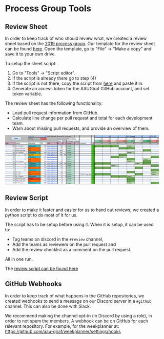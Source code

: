 # Process Group Tools

## Review Sheet

In order to keep track of who should review what, we created a review sheet
based on the [2019 process group](../2019/process_group_information.md#assigning-reviewers).
Our template for the review sheet can be found [here](https://docs.google.com/spreadsheets/d/14RUJlz06PSJyribtlnhFc5Bx1vNicyDS37lcGv5jGLo/edit?usp=sharing).
Open the template, go to "File" -> "Make a copy" and save it to your own drive.

To setup the sheet script:

1. Go to "Tools" -> "Script editor".
1. If the script is already there go to step (4) 
1. If the script is not there, copy the script from [here](./assets/review_sheet.gs)
   and paste it in.
1. Generate an access token for the AAUGiraf GitHub account, and set token
   variable.

The review sheet has the following functionality:

- Load pull request information from GitHub.
- Calculate line change per pull request and total for each development team.
- Warn about missing pull requests, and provide an overview of them.

![review sheet](./images/review_sheet.png)

## Review Script

In order to make it faster and easier for us to hand out reviews, we created a
python script to do most of it for us.

The script has to be setup before using it.
When it is setup, it can be used to:

- Tag teams on discord in the  `#review` channel, 
- Add the teams as reviewers on the pull request and
- Add the review checklist as a comment on the pull request.

All in one run.

The [review script can be found here](./assets/review.py)

## GitHub Webhooks

In order to keep track of what happens in the GitHub repositories, 
we created webhooks to send a message on our Discord server in a `#github`
channel.
This can also be done with Slack.

We recommend making the channel opt-in (in Discord by using a role), in order to
not spam the members.
A webhook can be on GitHub for each relevant repository. 
For example, for the weekplanner at: <https://github.com/aau-giraf/weekplanner/settings/hooks>